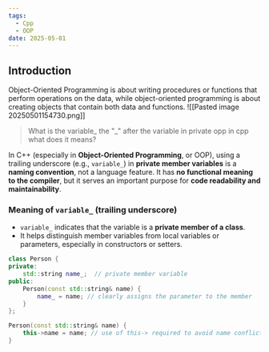 ```yaml
---
tags:
  - Cpp
  - OOP
date: 2025-05-01
---
```

## Introduction 
Object-Oriented Programming is about writing procedures or functions that perform operations on the data, while object-oriented programming is about creating objects that contain both data and functions. 
![[Pasted image 20250501154730.png]]
>What is the variable_ the "_" after the variable in private opp in cpp what does it means?

In C++ (especially in **Object-Oriented Programming**, or OOP), using a trailing underscore (e.g., `variable_`) in **private member variables** is a **naming convention**, not a language feature. It has **no functional meaning to the compiler**, but it serves an important purpose for **code readability and maintainability**.

### Meaning of `variable_` (trailing underscore)
- `variable_` indicates that the variable is a **private member of a class**.
- It helps distinguish member variables from local variables or parameters, especially in constructors or setters.

```cpp
class Person {
private:
    std::string name_;  // private member variable
public:
    Person(const std::string& name) {
        name_ = name; // clearly assigns the parameter to the member
    }
};
```

```cpp
Person(const std::string& name) {
    this->name = name; // use of this-> required to avoid name conflict
}
```

